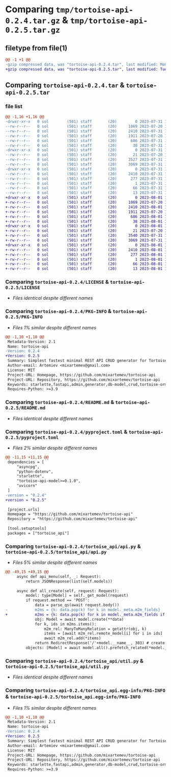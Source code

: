 # Comparing `tmp/tortoise-api-0.2.4.tar.gz` & `tmp/tortoise-api-0.2.5.tar.gz`

## filetype from file(1)

```diff
@@ -1 +1 @@
-gzip compressed data, was "tortoise-api-0.2.4.tar", last modified: Mon Jul 31 11:51:37 2023, max compression
+gzip compressed data, was "tortoise-api-0.2.5.tar", last modified: Tue Aug  1 10:47:31 2023, max compression
```

## Comparing `tortoise-api-0.2.4.tar` & `tortoise-api-0.2.5.tar`

### file list

```diff
@@ -1,16 +1,16 @@
-drwxr-xr-x   0 sol        (501) staff       (20)        0 2023-07-31 11:51:37.040105 tortoise-api-0.2.4/
--rw-r--r--   0 sol        (501) staff       (20)     1069 2023-07-20 16:06:42.000000 tortoise-api-0.2.4/LICENSE
--rw-r--r--   0 sol        (501) staff       (20)     2410 2023-07-31 11:51:37.039869 tortoise-api-0.2.4/PKG-INFO
--rw-r--r--   0 sol        (501) staff       (20)     1911 2023-07-20 16:15:02.000000 tortoise-api-0.2.4/README.md
--rw-r--r--   0 sol        (501) staff       (20)      686 2023-07-31 11:50:56.000000 tortoise-api-0.2.4/pyproject.toml
--rw-r--r--   0 sol        (501) staff       (20)       38 2023-07-31 11:51:37.040166 tortoise-api-0.2.4/setup.cfg
-drwxr-xr-x   0 sol        (501) staff       (20)        0 2023-07-31 11:51:37.038347 tortoise-api-0.2.4/tortoise_api/
--rw-r--r--   0 sol        (501) staff       (20)       21 2023-07-20 18:33:16.000000 tortoise-api-0.2.4/tortoise_api/__init__.py
--rw-r--r--   0 sol        (501) staff       (20)     3527 2023-07-31 11:49:15.000000 tortoise-api-0.2.4/tortoise_api/api.py
--rw-r--r--   0 sol        (501) staff       (20)     3069 2023-07-31 11:44:47.000000 tortoise-api-0.2.4/tortoise_api/util.py
-drwxr-xr-x   0 sol        (501) staff       (20)        0 2023-07-31 11:51:37.039592 tortoise-api-0.2.4/tortoise_api.egg-info/
--rw-r--r--   0 sol        (501) staff       (20)     2410 2023-07-31 11:51:37.000000 tortoise-api-0.2.4/tortoise_api.egg-info/PKG-INFO
--rw-r--r--   0 sol        (501) staff       (20)      277 2023-07-31 11:51:37.000000 tortoise-api-0.2.4/tortoise_api.egg-info/SOURCES.txt
--rw-r--r--   0 sol        (501) staff       (20)        1 2023-07-31 11:51:37.000000 tortoise-api-0.2.4/tortoise_api.egg-info/dependency_links.txt
--rw-r--r--   0 sol        (501) staff       (20)       66 2023-07-31 11:51:37.000000 tortoise-api-0.2.4/tortoise_api.egg-info/requires.txt
--rw-r--r--   0 sol        (501) staff       (20)       13 2023-07-31 11:51:37.000000 tortoise-api-0.2.4/tortoise_api.egg-info/top_level.txt
+drwxr-xr-x   0 sol        (501) staff       (20)        0 2023-08-01 10:47:31.836737 tortoise-api-0.2.5/
+-rw-r--r--   0 sol        (501) staff       (20)     1069 2023-07-20 16:06:42.000000 tortoise-api-0.2.5/LICENSE
+-rw-r--r--   0 sol        (501) staff       (20)     2410 2023-08-01 10:47:31.836489 tortoise-api-0.2.5/PKG-INFO
+-rw-r--r--   0 sol        (501) staff       (20)     1911 2023-07-20 16:15:02.000000 tortoise-api-0.2.5/README.md
+-rw-r--r--   0 sol        (501) staff       (20)      686 2023-08-01 10:47:00.000000 tortoise-api-0.2.5/pyproject.toml
+-rw-r--r--   0 sol        (501) staff       (20)       38 2023-08-01 10:47:31.836801 tortoise-api-0.2.5/setup.cfg
+drwxr-xr-x   0 sol        (501) staff       (20)        0 2023-08-01 10:47:31.832932 tortoise-api-0.2.5/tortoise_api/
+-rw-r--r--   0 sol        (501) staff       (20)       21 2023-07-20 18:33:16.000000 tortoise-api-0.2.5/tortoise_api/__init__.py
+-rw-r--r--   0 sol        (501) staff       (20)     3540 2023-07-31 13:36:53.000000 tortoise-api-0.2.5/tortoise_api/api.py
+-rw-r--r--   0 sol        (501) staff       (20)     3069 2023-07-31 11:44:47.000000 tortoise-api-0.2.5/tortoise_api/util.py
+drwxr-xr-x   0 sol        (501) staff       (20)        0 2023-08-01 10:47:31.836185 tortoise-api-0.2.5/tortoise_api.egg-info/
+-rw-r--r--   0 sol        (501) staff       (20)     2410 2023-08-01 10:47:31.000000 tortoise-api-0.2.5/tortoise_api.egg-info/PKG-INFO
+-rw-r--r--   0 sol        (501) staff       (20)      277 2023-08-01 10:47:31.000000 tortoise-api-0.2.5/tortoise_api.egg-info/SOURCES.txt
+-rw-r--r--   0 sol        (501) staff       (20)        1 2023-08-01 10:47:31.000000 tortoise-api-0.2.5/tortoise_api.egg-info/dependency_links.txt
+-rw-r--r--   0 sol        (501) staff       (20)       66 2023-08-01 10:47:31.000000 tortoise-api-0.2.5/tortoise_api.egg-info/requires.txt
+-rw-r--r--   0 sol        (501) staff       (20)       13 2023-08-01 10:47:31.000000 tortoise-api-0.2.5/tortoise_api.egg-info/top_level.txt
```

### Comparing `tortoise-api-0.2.4/LICENSE` & `tortoise-api-0.2.5/LICENSE`

 * *Files identical despite different names*

### Comparing `tortoise-api-0.2.4/PKG-INFO` & `tortoise-api-0.2.5/PKG-INFO`

 * *Files 1% similar despite different names*

```diff
@@ -1,10 +1,10 @@
 Metadata-Version: 2.1
 Name: tortoise-api
-Version: 0.2.4
+Version: 0.2.5
 Summary: Simplest fastest minimal REST API CRUD generator for Tortoise ORM models
 Author-email: Artemiev <mixartemev@gmail.com>
 License: MIT
 Project-URL: Homepage, https://github.com/mixartemev/tortoise-api
 Project-URL: Repository, https://github.com/mixartemev/tortoise-api
 Keywords: starlette,fastapi,admin,generator,db-model,crud,tortoise-orm,ASGI-admin
 Requires-Python: >=3.9
```

### Comparing `tortoise-api-0.2.4/README.md` & `tortoise-api-0.2.5/README.md`

 * *Files identical despite different names*

### Comparing `tortoise-api-0.2.4/pyproject.toml` & `tortoise-api-0.2.5/pyproject.toml`

 * *Files 2% similar despite different names*

```diff
@@ -11,15 +11,15 @@
 dependencies = [
     "asyncpg",
     "python-dotenv",
     "starlette",
     "tortoise-api-model>=0.1.0",
     "uvicorn"
 ]
-version = "0.2.4"
+version = "0.2.5"
 
 [project.urls]
 Homepage = "https://github.com/mixartemev/tortoise-api"
 Repository = "https://github.com/mixartemev/tortoise-api"
 
 [tool.setuptools]
 packages = ["tortoise_api"]
```

### Comparing `tortoise-api-0.2.4/tortoise_api/api.py` & `tortoise-api-0.2.5/tortoise_api/api.py`

 * *Files 5% similar despite different names*

```diff
@@ -49,15 +49,15 @@
     async def api_menu(self, _: Request):
         return JSONResponse(list(self.models))
 
     async def all_create(self, request: Request):
         model: type[Model] = self._get_model(request)
         if request.method == 'POST':
             data = parse_qs(await request.body())
-            m2ms = {k: data.pop(k) for k in model._meta.m2m_fields}
+            m2ms = {k: data.pop(k) for k in model._meta.m2m_fields if k in data}
             obj: Model = await model.create(**data)
             for k, ids in m2ms.items():
                 m2m_rel: ManyToManyRelation = getattr(obj, k)
                 items = [await m2m_rel.remote_model[i] for i in ids]
                 await m2m_rel.add(*items)
             return RedirectResponse('/'+model.__name__, 303) # create # {True: 201, False: 202}[res[1]]
         objects: [Model] = await model.all().prefetch_related(*model._meta.fetch_fields)
```

### Comparing `tortoise-api-0.2.4/tortoise_api/util.py` & `tortoise-api-0.2.5/tortoise_api/util.py`

 * *Files identical despite different names*

### Comparing `tortoise-api-0.2.4/tortoise_api.egg-info/PKG-INFO` & `tortoise-api-0.2.5/tortoise_api.egg-info/PKG-INFO`

 * *Files 1% similar despite different names*

```diff
@@ -1,10 +1,10 @@
 Metadata-Version: 2.1
 Name: tortoise-api
-Version: 0.2.4
+Version: 0.2.5
 Summary: Simplest fastest minimal REST API CRUD generator for Tortoise ORM models
 Author-email: Artemiev <mixartemev@gmail.com>
 License: MIT
 Project-URL: Homepage, https://github.com/mixartemev/tortoise-api
 Project-URL: Repository, https://github.com/mixartemev/tortoise-api
 Keywords: starlette,fastapi,admin,generator,db-model,crud,tortoise-orm,ASGI-admin
 Requires-Python: >=3.9
```

